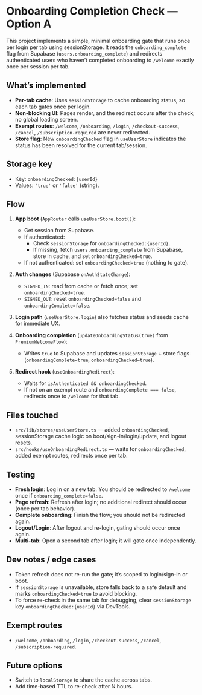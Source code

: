 # Onboarding Completion Check — Option A

This project implements a simple, minimal onboarding gate that runs once per login per tab using sessionStorage. It reads the `onboarding_complete` flag from Supabase (`users.onboarding_complete`) and redirects authenticated users who haven’t completed onboarding to `/welcome` exactly once per session per tab.

## What’s implemented

- __Per-tab cache__: Uses `sessionStorage` to cache onboarding status, so each tab gates once per login.
- __Non-blocking UI__: Pages render, and the redirect occurs after the check; no global loading screen.
- __Exempt routes__: `/welcome`, `/onboarding`, `/login`, `/checkout-success`, `/cancel`, `/subscription-required` are never redirected.
- **Store flag**: New `onboardingChecked` flag in `useUserStore` indicates the status has been resolved for the current tab/session.

## Storage key

- Key: `onboardingChecked:{userId}`
- Values: `'true'` or `'false'` (string).

## Flow

1. __App boot__ (`AppRouter` calls `useUserStore.boot()`):
   - Get session from Supabase.
   - If authenticated:
     - Check `sessionStorage` for `onboardingChecked:{userId}`.
     - If missing, fetch `users.onboarding_complete` from Supabase, store in cache, and set `onboardingChecked=true`.
   - If not authenticated: set `onboardingChecked=true` (nothing to gate).

2. __Auth changes__ (Supabase `onAuthStateChange`):
   - `SIGNED_IN`: read from cache or fetch once; set `onboardingChecked=true`.
   - `SIGNED_OUT`: reset `onboardingChecked=false` and `onboardingComplete=false`.

3. __Login path__ (`useUserStore.login`) also fetches status and seeds cache for immediate UX.

4. __Onboarding completion__ (`updateOnboardingStatus(true)` from `PremiumWelcomeFlow`):
   - Writes `true` to Supabase and updates `sessionStorage` + store flags (`onboardingComplete=true`, `onboardingChecked=true`).

5. __Redirect hook__ (`useOnboardingRedirect`):
   - Waits for `isAuthenticated && onboardingChecked`.
   - If not on an exempt route and `onboardingComplete === false`, redirects once to `/welcome` for that tab.

## Files touched

- `src/lib/stores/useUserStore.ts` — added `onboardingChecked`, sessionStorage cache logic on boot/sign-in/login/update, and logout resets.
- `src/hooks/useOnboardingRedirect.ts` — waits for `onboardingChecked`, added exempt routes, redirects once per tab.

## Testing

- __Fresh login__: Log in on a new tab. You should be redirected to `/welcome` once if `onboarding_complete=false`.
- __Page refresh__: Refresh after login; no additional redirect should occur (once per tab behavior).
- __Complete onboarding__: Finish the flow; you should not be redirected again.
- __Logout/Login__: After logout and re-login, gating should occur once again.
- __Multi-tab__: Open a second tab after login; it will gate once independently.

## Dev notes / edge cases

- Token refresh does not re-run the gate; it’s scoped to login/sign-in or boot.
- If `sessionStorage` is unavailable, store falls back to a safe default and marks `onboardingChecked=true` to avoid blocking.
- To force re-check in the same tab for debugging, clear `sessionStorage` key `onboardingChecked:{userId}` via DevTools.

## Exempt routes

- `/welcome`, `/onboarding`, `/login`, `/checkout-success`, `/cancel`, `/subscription-required`.

## Future options

- Switch to `localStorage` to share the cache across tabs.
- Add time-based TTL to re-check after N hours.